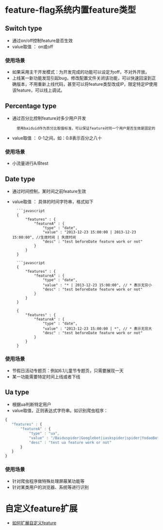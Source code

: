 
# feature-flag系统内置feature类型

## Switch type

* 通过on/off控制feature是否生效
* value取值 ： on或off

### 使用场景

* 如果采用主干开发模式：为开发完成的功能可以设定为off，不对外开放。
* 上线某一新功能发现引起bug，修改配置文件关闭该功能，可以快速回滚到正确版本，不用重新上线代码，甚至可以将feature类型改成IP，限定特定IP使用该feature，可以线上调试。

## Percentage type

* 通过百分比控制feature对多少用户开发

        使用baiduid作为百分比取值标准，可以保证feature对同一个用户是否生效是固定的

* value取值 ： 0-1之间，如：0.8表示百分之八十

### 使用场景

* 小流量进行A/Btest

## Date type

* 通过时间控制，某时间之前feature生效
* value取值 ： 具体的时间字符串，格式如下

        ```javascript
        {
            "features" : {
                "featureA" : {
                    "type" : "date",
                    "value" : "2013-12-23 15:00:00 | 2013-12-23 15:00:00", //生效时间 | 失效时间
                    "desc" : "test beforeDate feature work or not"
                }
            }
        }

        ```javascript
        {
            "features" : {
                "featureA" : {
                    "type" : "date",
                    "value" : "* | 2013-12-23 15:00:00", // * 表示无穷小
                    "desc" : "test beforeDate feature work or not"
                }
            }
        }

        {
            "features" : {
                "featureA" : {
                    "type" : "date",
                    "value" : "2013-12-23 15:00:00 | *", // * 表示无穷大
                    "desc" : "test beforeDate feature work or not"
                }
            }
        }

### 使用场景

* 节假日活动专题页：例如6.1儿童节专题页，只需要展现一天
* 某一功能需要特定时间上线或者下线

## Ua type

* 根据ua判断特定用户
* value取值，正则表达式字符串。如识别爬虫程序：


 ```javascript
{
    "features" : {
        "featureA" : {
            "type" : "ua",
            "value" : "/Baiduspider|Googlebot|iaskspider|spider|YodaoBot|msnbot/i",
            "desc" : "test ua feature work or not"
        }
    }
}
```

### 使用场景

* 针对爬虫程序做特殊处理屏蔽某功能等
* 针对某类用户的浏览器、系统等进行识别



# 自定义feature扩展

* [如何扩展自定义feature](./feature-extends.md)
